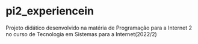 # pi2_experiencein
Projeto didático desenvolvido na matéria de Programação para a Internet 2 no curso de Tecnologia em Sistemas para a Internet(2022/2)
